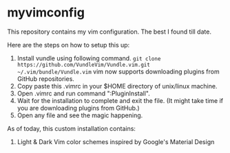 # myvimconfig

This repository contains my vim configuration. The best I found till date.

Here are the steps on how to setup this up:

1) Install vundle using following command.
    `git clone https://github.com/VundleVim/Vundle.vim.git ~/.vim/bundle/Vundle.vim`
    vim now supports downloading plugins from GitHub repositories.
2) Copy paste this .vimrc in your $HOME directory of unix/linux machine.
3) Open .vimrc and run command ":PluginInstall".
4) Wait for the installation to complete and exit the file. (It might take time if you are downloading plugins from GitHub.)
5) Open any file and see the magic happening.


As of today, this custom installation contains:

1) Light & Dark Vim color schemes inspired by Google's Material Design

